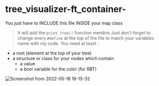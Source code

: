# tree_visualizer-ft_container-
You just have to INCLUDE this file INSIDE your map class
> It will add the `print_tree()` function membre
 Just don't forget to change every `#define` at the top of the file to match your variables name with my code.
 You need at least :
 - a root (element at the top of your tree)
 - a structure or class for your nodes which contain
   - a value
   - a bool variable for the color (for RBT)
 
 ![Screenshot from 2022-05-18 19-15-32](https://user-images.githubusercontent.com/29866293/169102973-2b93d392-a04e-4a01-97b5-80e6a0078664.png)
